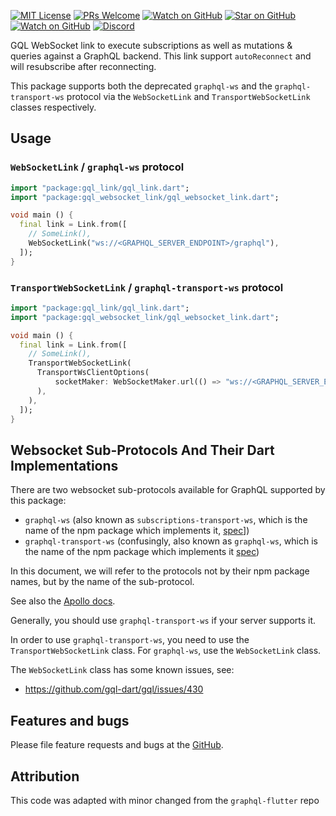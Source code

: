 [![MIT License][license-badge]][license-link]
[![PRs Welcome][prs-badge]][prs-link]
[![Watch on GitHub][github-watch-badge]][github-watch-link]
[![Star on GitHub][github-star-badge]][github-star-link]
[![Watch on GitHub][github-forks-badge]][github-forks-link]
[![Discord][discord-badge]][discord-link]

[license-badge]: https://img.shields.io/github/license/gql-dart/gql.svg?style=for-the-badge
[license-link]: https://github.com/gql-dart/gql/blob/master/LICENSE
[prs-badge]: https://img.shields.io/badge/PRs-welcome-brightgreen.svg?style=for-the-badge
[prs-link]: https://github.com/gql-dart/gql/issues

[github-watch-badge]: https://img.shields.io/github/watchers/gql-dart/gql.svg?style=for-the-badge&logo=github&logoColor=ffffff
[github-watch-link]: https://github.com/gql-dart/gql/watchers
[github-star-badge]: https://img.shields.io/github/stars/gql-dart/gql.svg?style=for-the-badge&logo=github&logoColor=ffffff
[github-star-link]: https://github.com/gql-dart/gql/stargazers
[github-forks-badge]: https://img.shields.io/github/forks/gql-dart/gql.svg?style=for-the-badge&logo=github&logoColor=ffffff
[github-forks-link]: https://github.com/gql-dart/gql/network/members

[discord-badge]: https://img.shields.io/discord/559455668810153989.svg?style=for-the-badge&logo=discord&logoColor=ffffff
[discord-link]: https://discord.gg/YBFCTXNbwY

GQL WebSocket link to execute subscriptions as well as mutations & queries against a GraphQL backend. 
This link support `autoReconnect` and will resubscribe after reconnecting.

This package supports both the deprecated `graphql-ws` and the `graphql-transport-ws` protocol
via the `WebSocketLink` and `TransportWebSocketLink` classes respectively.


## Usage

### `WebSocketLink` / `graphql-ws` protocol

```dart
import "package:gql_link/gql_link.dart";
import "package:gql_websocket_link/gql_websocket_link.dart";

void main () {
  final link = Link.from([
    // SomeLink(),
    WebSocketLink("ws://<GRAPHQL_SERVER_ENDPOINT>/graphql"),
  ]);
}

```

### `TransportWebSocketLink` / `graphql-transport-ws` protocol

```dart
import "package:gql_link/gql_link.dart";
import "package:gql_websocket_link/gql_websocket_link.dart";

void main () {
  final link = Link.from([
    // SomeLink(),
    TransportWebSocketLink(
      TransportWsClientOptions(
          socketMaker: WebSocketMaker.url(() => "ws://<GRAPHQL_SERVER_ENDPOINT>/graphql")
      ),
    ),
  ]);
}

```

## Websocket Sub-Protocols And Their Dart Implementations

There are two websocket sub-protocols available for GraphQL supported by this package:

- `graphql-ws`  (also known as `subscriptions-transport-ws`, which is the name of the npm package which implements it, [spec](https://github.com/apollographql/subscriptions-transport-ws/blob/master/PROTOCOL.md)])
- `graphql-transport-ws` (confusingly, also known as `graphql-ws`, which is the name of the npm package which implements it [spec](https://github.com/enisdenjo/graphql-ws/blob/master/PROTOCOL.md))

In this document, we will refer to the protocols not by their npm package names, but by the name of the sub-protocol.

See also the [Apollo docs](https://www.apollographql.com/docs/react/data/subscriptions/#websocket-subprotocols).

Generally, you should use `graphql-transport-ws` if your server supports it.

In order to use `graphql-transport-ws`, you need to use the `TransportWebSocketLink` class.
For `graphql-ws`, use the `WebSocketLink` class.

The `WebSocketLink` class has some known issues, see:

- https://github.com/gql-dart/gql/issues/430





## Features and bugs

Please file feature requests and bugs at the [GitHub][tracker].

[tracker]: https://github.com/gql-dart/gql/issues

## Attribution

This code was adapted with minor changed from the `graphql-flutter` repo
